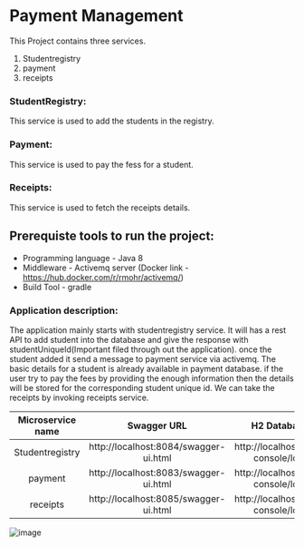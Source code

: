 # Payment Management
This Project contains three services.
1) Studentregistry
2) payment
3) receipts

### StudentRegistry:
This service is used to add the students in the registry.

### Payment:
This service is used to pay the fess for a student.

### Receipts:
This service is used to fetch the receipts details.

## Prerequiste tools to run the project:
* Programming language -  Java 8
* Middleware -  Activemq server (Docker link - https://hub.docker.com/r/rmohr/activemq/)
* Build Tool -  gradle

### Application description:
The application mainly starts with studentregistry service. It will has a rest API to add student into the database and give the response with studentUniqueId(Important filed through out the application). once the student added it send a message to payment service via activemq. The basic details for a student is already available in payment database. if the user try to pay the fees by providing the enough information then the details will be stored for the corresponding student unique id. We can take the receipts by invoking receipts service.



| Microservice name     | Swagger URL      | H2 Database URL  |
| :---:          |   :---:          | :---:  |
| Studentregistry        |  http://localhost:8084/swagger-ui.html        |  http://localhost:8084/h2-console/login.jsp  |
| payment         | http://localhost:8083/swagger-ui.html         | http://localhost:8083/h2-console/login.jsp   |
| receipts         | http://localhost:8085/swagger-ui.html         | http://localhost:8085/h2-console/login.jsp   |



![image](https://user-images.githubusercontent.com/18610774/175253715-817c85fc-4d4d-4b2b-905e-43128a759e3c.png)
